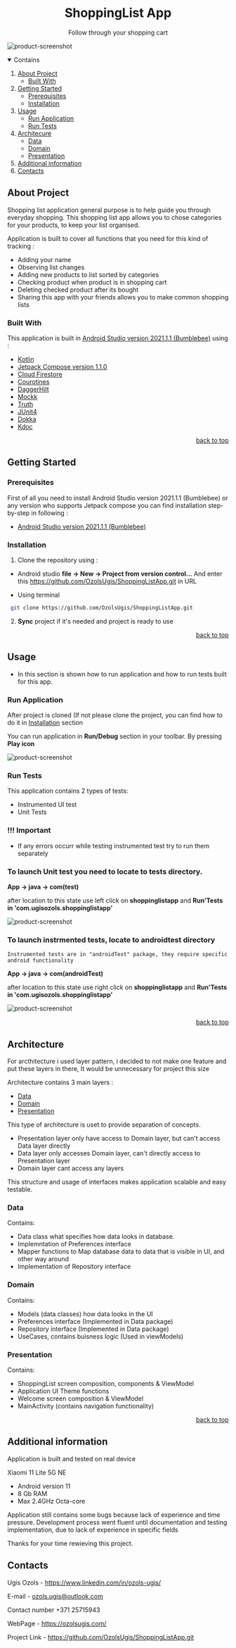 <h1 align="center">ShoppingList App</h1>
<p align="center">Follow through your shopping cart</p>

![product-screenshot](https://live.staticflickr.com/65535/51930111395_0877e67a9d_b.jpg)

<details open ="open">
  <summary>Contains</summary>
  <ol>
    <li>
      <a href='#about-the-project'>About Project</a>
        <ul>
          <li><a href="#built-with">Built With</a></li>
        </ul>
    </li>
    <li>
      <a href='#getting-started'>Getting Started</a>
        <ul>
          <li><a href="#prerequisites">Prerequisites</a></li>
        </ul> 
        <ul>
          <li><a href="#installation">Installation</a></li>
        </ul>
    </li> 
    <li>
      <a href='#usage'>Usage</a>
         <ul>
          <li><a href="#run-application">Run Application</a></li>
        </ul> 
       <ul>
          <li><a href="#run-tests">Run Tests</a></li>
        </ul> 
    </li>
    <li>
      <a href='#architecture'>Architecure</a>
         <ul>
          <li><a href="#data">Data</a></li>
        </ul> 
       <ul>
          <li><a href="#domain">Domain</a></li>
        </ul> 
          <ul>
          <li><a href="#presentation">Presentation</a></li>
        </ul> 
    </li>
    <li>
      <a href='#additional-information'>Additional information</a>
    </li>
    <li>
      <a href='#contacts'>Contacts</a> 
    </li>
  </ol>
</details>

## About Project

Shopping list application general purpose is to help guide you through everyday shopping. This shopping list app allows you to chose categories for your products, to keep 
your list organised.

Application is built to cover all functions that you need for this kind of tracking : 
* Adding your name 
* Observing list changes 
* Adding new products to list sorted by categories
* Checking product when product is in shopping cart
* Deleting checked product after its bought
* Sharing this app with your friends allows you to make common shopping lists 

### Built With 

This application is built in  [Android Studio version 2021.1.1 (Bumblebee)](https://developer.android.com/studio?gclid=CjwKCAjwgb6IBhAREiwAgMYKRlU8WsxaTu6kg3JANeH6rEr8MrWyit5JaDfcTy0v1tTP0-DOmL1QnRoCxrcQAvD_BwE&gclsrc=aw.ds) 
using :

* [Kotlin](https://developer.android.com/kotlin)
* [Jetpack Compose version 1.1.0](https://developer.android.com/jetpack/compose?gclid=EAIaIQobChMImIyxhI-i8gIVlgCiAx3kZgYlEAAYASAAEgL1J_D_BwE&gclsrc=aw.ds)
* [Cloud Firestore](https://firebase.google.com/docs/firestore/)
* [Courotines](https://developer.android.com/kotlin/coroutines?gclid=EAIaIQobChMIqZC4jo-i8gIVsAZ7Ch1rOASzEAAYASAAEgKAwvD_BwE&gclsrc=aw.ds)
* [DaggerHilt](https://developer.android.com/training/dependency-injection/hilt-android)
* [Mockk](https://mockk.io/)
* [Truth](https://truth.dev/)
* [JUnit4](https://github.com/junit-team/junit4/wiki)
* [Dokka](https://github.com/Kotlin/dokka)
* [Kdoc](https://kotlinlang.org/docs/kotlin-doc.html)

<p align="right" dir="auto"><a href="#top">back to top</a></p>

## Getting Started
### Prerequisites 

First of all you need to install Android Studio version 2021.1.1 (Bumblebee) or any version who supports Jetpack compose
you can find installation step-by-step in following : 

* [Android Studio version 2021.1.1 (Bumblebee)](https://developer.android.com/studio?gclid=CjwKCAjwgb6IBhAREiwAgMYKRlU8WsxaTu6kg3JANeH6rEr8MrWyit5JaDfcTy0v1tTP0-DOmL1QnRoCxrcQAvD_BwE&gclsrc=aw.ds) 

### Installation 

1. Clone the repository using : 

  * Android studio **file -> New -> Project from version control...** And enter this https://github.com/OzolsUgis/ShoppingListApp.git in URL

  * Using terminal 
  ```sh
   git clone https://github.com/OzolsUgis/ShoppingListApp.git
   ```
   
2. **Sync** project if it's needed and project is ready to use 



<p align="right" dir="auto"><a href="#top">back to top</a></p>

## Usage

* In this section is shown how to run application and how to run tests built for this app.

### Run Application

After project is cloned (If not please clone the project, you can find how to do it in <a href="#installation">Installation</a> section

You can run application in <b>Run/Debug</b> section in your toolbar. By pressing <b>Play icon</b> 

![product-screenshot](https://live.staticflickr.com/65535/51929651713_80ab1af532_w.jpg)

### Run Tests

This application contains 2 types of tests: 

* Instrumented UI test
* Unit Tests

<b><h3>!!! Important</h3></b>
* If any errors occurr while testing instrumented test try to run them separately

<b><h3>To launch Unit test you need to locate to tests directory.</h3></b>


   <b>App -> java -> com(test)</b>
   
   after location to this state use left click on <b>shoppinglistapp</b> and <b>Run'Tests in 'com.ugisozols.shoppinglistapp'</b>
  

![product-screenshot](https://live.staticflickr.com/65535/51930197985_2a1c0f315d_w.jpg)


<b><h3>To launch instrmented tests, locate to androidtest directory</h3></b>

   ```Instrumented tests are in "androidTest" package, they require specific android functionality```


   <b>App -> java -> com(androidTest)</b>


   after location to this state use right click on <b>shoppinglistapp</b> and <b>Run'Tests in 'com.ugisozols.shoppinglistapp'</b>
   
   ![product-screenshot](https://live.staticflickr.com/65535/51929945504_0ffd678291_w.jpg)


<p align="right" dir="auto"><a href="#top">back to top</a></p>


## Architecture

  For arcthitecture i used layer pattern, i decided to not make one feature and put these layers in there, It would be unnecessary for 
  project this size 
  
  Architecture contains 3 main layers : 
  * <a href="#data">Data</a>
  * <a href="#domain">Domain</a>
  * <a href="#presentation">Presentation</a>

  This type of architecture is uset to provide separation of concepts.
  
  * Presentation layer only have access to Domain layer, but can't access Data layer directly
  * Data layer only accesses Domain layer, can't directly access to Presentation layer
  * Domain layer cant access any layers

  This structure and usage of interfaces makes application scalable and easy testable. 

  
  ### Data
  
  Contains:
   * Data class what specifies how data looks in database.
   * Implemntation of Preferences interface
   * Mapper functions to Map database data to data that is visible in UI, and other way around
   * Implementation of Repository interface

  ### Domain 
  
  Contains:
   * Models (data classes) how data looks in the UI
   * Preferences interface (Implemented in Data package)
   * Repository interface (Implemented in Data package)
   * UseCases, contains buisness logic (Used in viewModels)
    
  ### Presentation 
  
  Contains: 
   * ShoppingList screen composition, components & ViewModel
   * Application UI Theme functions 
   * Welcome screen composition & ViewModel
   * MainActivity (contains navigation functionality)



<p align="right" dir="auto"><a href="#top">back to top</a></p>

## Additional information

Application is built and tested on real device

Xiaomi 11 Lite 5G NE
 * Android version 11
 * 8 Gb RAM
 * Max 2.4GHz Octa-core

Application still contains some bugs because lack of experience and time pressure.
Development process went fluent until documentation and testing implementation, due to lack of experience
in specific fields

Thanks for your time rewieving this project.

## Contacts

Ugis Ozols - https://www.linkedin.com/in/ozols-ugis/

E-mail - ozols.ugis@outlook.com

Contact number  +371 25715943

WebPage - https://ozolsugis.com/

Project Link - https://github.com/OzolsUgis/ShoppingListApp.git



 
   
   


  
 










